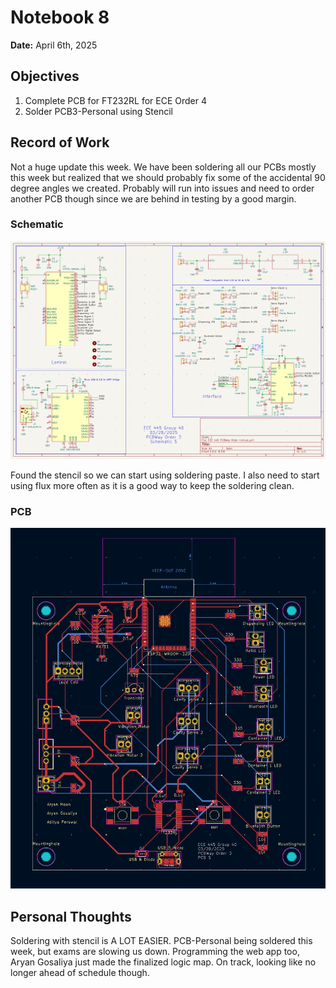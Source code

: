 # Notebook 8

**Date:** April 6th, 2025

## Objectives
1. Complete PCB for FT232RL for ECE Order 4
2. Solder PCB3-Personal using Stencil

## Record of Work

Not a huge update this week. We have been soldering all our PCBs mostly this week but realized that we should probably fix some of the accidental 90 degree angles we created. Probably will run into issues and need to order another PCB though since we are behind in testing by a good margin.

### Schematic
![Schematic View](Notebook8_image1.png)

Found the stencil so we can start using soldering paste. I also need to start using flux more often as it is a good way to keep the soldering clean.

### PCB
![PCB View](Notebook8_image2.png)


## Personal Thoughts
Soldering with stencil is A LOT EASIER. PCB-Personal being soldered this week, but exams are slowing us down. Programming the web app too, Aryan Gosaliya just made the finalized logic map. On track, looking like no longer ahead of schedule though.
